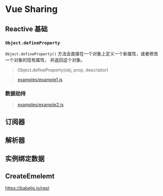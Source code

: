 # Vue Sharing

## Reactive 基础

### `Object.defineProperty`

`Object.defineProperty()` 方法会直接在一个对象上定义一个新属性，或者修改一个对象的现有属性， 并返回这个对象。

> Object.defineProperty(obj, prop, descriptor)

> [examples/example1.js](examples/example1.js)

### 数据劫持

> [examples/example2.js](examples/example2.js)

## 订阅器

## 解析器

## 实例绑定数据

## CreateEmelemt

https://babeljs.io/repl


